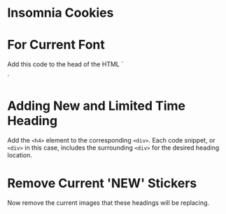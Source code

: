 # Insomnia Cookies

# For Current Font
Add this code to the head of the HTML
`<link rel="preconnect" href="https://fonts.gstatic.com">
 <link href="https://fonts.googleapis.com/css2?family=Nunito:wght@800&display=swap" rel="stylesheet">`

# Adding New and Limited Time Heading
Add the `<h4>` element to the corresponding `<div>`. Each code snippet, or `<div>` in this case, includes the surrounding `<div>` for the desired heading location.
    
    
# Remove Current 'NEW' Stickers
Now remove the current images that these headings will be replacing.
